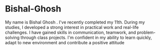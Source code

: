 # Bishal-Ghosh
My name is Bishal Ghosh . I've recently completed my 11th. During my studies, I developed a strong interest in practical work and real-life challenges. I have gained skills in communication, teamwork, and problem-solving through class projects. I'm confident in my ability to learn quickly, adapt to new environment and contribute a positive attitude
